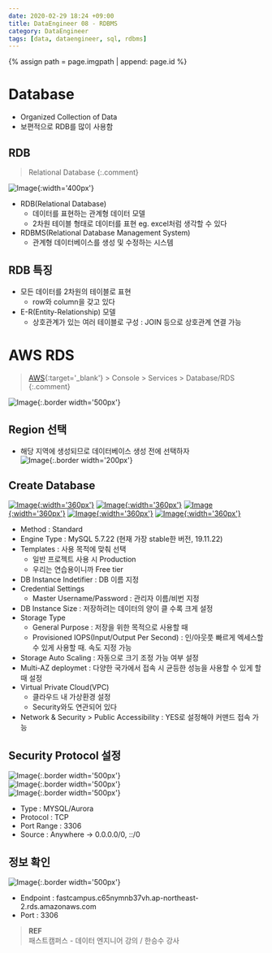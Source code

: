 ```yaml
---
date: 2020-02-29 18:24 +09:00
title: DataEngineer 08 - RDBMS
category: DataEngineer
tags: [data, dataengineer, sql, rdbms]
---
```

{% assign path = page.imgpath | append: page.id %}

# Database
- Organized Collection of Data
- 보편적으로 RDB를 많이 사용함

## RDB
> Relational Database
{:.comment}

![Image]({{path}}/img01.png){:width='400px'}

- RDB(Relational Database)
  - 데이터를 표현하는 관계형 데이터 모델
  - 2차원 테이블 형태로 데이터를 표현 eg. excel처럼 생각할 수 있다
- RDBMS(Relational Database Management System)
  - 관계형 데이터베이스를 생성 및 수정하는 시스템

## RDB 특징
- 모든 데이터를 2차원의 테이블로 표현
  - row와 column을 갖고 있다
- E-R(Entity-Relationship) 모델
  - 상호관계가 있는 여러 테이블로 구성 : JOIN 등으로 상호관계 연결 가능

# AWS RDS
> [AWS](http://aws.amazon.com/){:target='_blank'} > Console > Services > Database/RDS
{:.comment}

![Image]({{path}}/img02.png){:.border width='500px'}  

## Region 선택
- 해당 지역에 생성되므로 데이터베이스 생성 전에 선택하자  
![Image]({{path}}/img03.png){:.border width='200px'}  

## Create Database
[![Image]({{path}}/img04.png){:width='360px'}]({{path}}/img04.png)
[![Image]({{path}}/img05.png){:width='360px'}]({{path}}/img05.png)
[![Image]({{path}}/img06.png){:width='360px'}]({{path}}/img06.png)
[![Image]({{path}}/img07.png){:width='360px'}]({{path}}/img07.png)
[![Image]({{path}}/img08.png){:width='360px'}]({{path}}/img08.png)

- Method : Standard
- Engine Type : MySQL 5.7.22 (현재 가장 stable한 버전, 19.11.22)
- Templates : 사용 목적에 맞춰 선택
  - 일반 프로젝트 사용 시 Production
  - 우리는 연습용이니까 Free tier
- DB Instance Indetifier : DB 이름 지정
- Credential Settings
  - Master Username/Password : 관리자 이름/비번 지정
- DB Instance Size : 저장하려는 데이터의 양이 클 수록 크게 설정
- Storage Type
  - General Purpose : 저장을 위한 목적으로 사용할 때
  - Provisioned IOPS(Input/Output Per Second) : 인/아웃풋 빠르게 엑세스할 수 있게 사용할 때. 속도 지정 가능
- Storage Auto Scaling : 자동으로 크기 조정 가능 여부 설정
- Multi-AZ deploymet : 다양한 국가에서 접속 시 균등한 성능을 사용할 수 있게 할 때 설정
- Virtual Private Cloud(VPC)
  - 클라우드 내 가상환경 설정
  - Security와도 연관되어 있다
- Network & Security > Public Accessibility : YES로 설정해야 커맨드 접속 가능

## Security Protocol 설정
![Image]({{path}}/img09.png){:.border width='500px'}  
![Image]({{path}}/img10.png){:.border width='500px'}  
![Image]({{path}}/img11.png){:.border width='500px'}  
- Type : MYSQL/Aurora
- Protocol : TCP
- Port Range : 3306
- Source : Anywhere &rarr; 0.0.0.0/0, ::/0  

## 정보 확인
![Image]({{path}}/img12.png){:.border width='500px'}  
- Endpoint : fastcampus.c65nymnb37vh.ap-northeast-2.rds.amazonaws.com
- Port : 3306



> **REF**  
> 패스트캠퍼스 - 데이터 엔지니어 강의 / 한승수 강사  